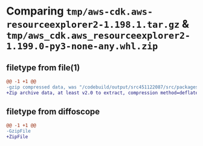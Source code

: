 # Comparing `tmp/aws-cdk.aws-resourceexplorer2-1.198.1.tar.gz` & `tmp/aws_cdk.aws_resourceexplorer2-1.199.0-py3-none-any.whl.zip`

## filetype from file(1)

```diff
@@ -1 +1 @@
-gzip compressed data, was "/codebuild/output/src451122087/src/packages/@aws-cdk/aws-resourceexplorer2/dist/python/aws-cdk.aws-resourceexplorer2-1.198.1.ta", last modified: Tue Mar 28 21:36:34 2023, max compression
+Zip archive data, at least v2.0 to extract, compression method=deflate
```

## filetype from diffoscope

```diff
@@ -1 +1 @@
-GzipFile
+ZipFile
```

